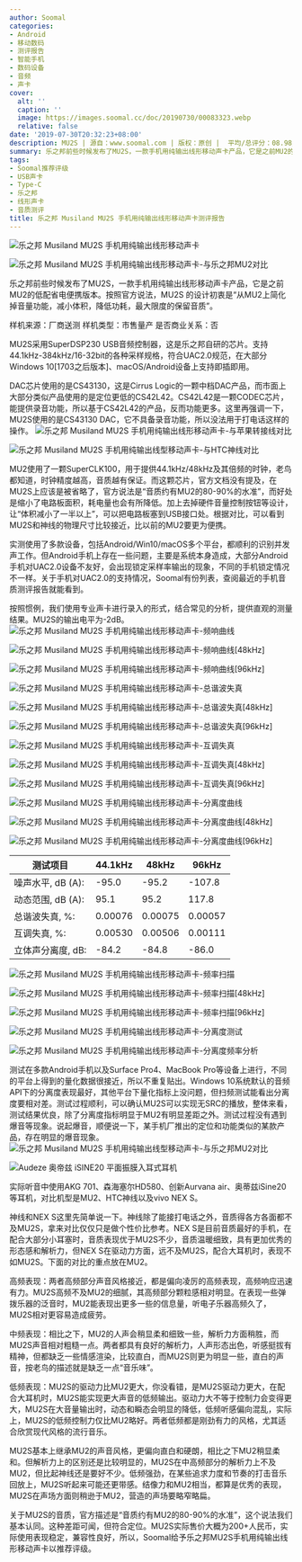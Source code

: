 ```yaml
---
author: Soomal
categories:
- Android
- 移动数码
- 测评报告
- 智能手机
- 数码设备
- 音频
- 声卡
cover:
  alt: ''
  caption: ''
  image: https://images.soomal.cc/doc/20190730/00083323.webp
  relative: false
date: '2019-07-30T20:32:23+08:00'
description: MU2S | 源自：www.soomal.com | 版权：原创 |  平均/总评分：08.98/431
summary: 乐之邦前些时候发布了MU2S，一款手机用纯输出线形移动声卡产品，它是之前MU2的低配省电便携版本。按照官方说法，MU2S 的设计初衷是“从MU2上简化掉音量功能，减小体积，降低功耗，最大限度的保留音质”。
tags:
- Soomal推荐评级
- USB声卡
- Type-C
- 乐之邦
- 线形声卡
- 音质测评
title: 乐之邦 Musiland MU2S 手机用纯输出线形移动声卡测评报告
---
```


![乐之邦 Musiland MU2S 手机用纯输出线形移动声卡](https://images.soomal.cc/doc/20190730/00083301_01.webp)



![乐之邦 Musiland MU2S 手机用纯输出线形移动声卡-与乐之邦MU2对比](https://images.soomal.cc/doc/20190730/00083304_01.webp)



乐之邦前些时候发布了MU2S，一款手机用纯输出线形移动声卡产品，它是之前MU2的低配省电便携版本。按照官方说法，MU2S 的设计初衷是“从MU2上简化掉音量功能，减小体积，降低功耗，最大限度的保留音质”。


样机来源：厂商送测
样机类型：市售量产
是否商业关系：否

MU2S采用SuperDSP230 USB音频控制器，这是乐之邦自研的芯片。支持44.1kHz-384kHz/16-32bit的各种采样规格，符合UAC2.0规范，在大部分Windows 10[1703之后版本]、macOS/Android设备上支持即插即用。

DAC芯片使用的是CS43130，这是Cirrus Logic的一颗中档DAC产品，而市面上大部分类似产品使用的是定位更低的CS42L42。CS42L42是一颗CODEC芯片，能提供录音功能，所以基于CS42L42的产品，反而功能更多。这里再强调一下，MU2S使用的是CS43130 DAC，它不具备录音功能，所以没法用于打电话这样的操作。
![乐之邦 Musiland MU2S 手机用纯输出线形移动声卡-与苹果转接线对比](https://images.soomal.cc/doc/20190730/00083303_01.webp)




![乐之邦 Musiland MU2S 手机用纯输出线型移动声卡-与HTC神线对比](https://images.soomal.cc/doc/20190730/00083302_01.webp)




MU2使用了一颗SuperCLK100，用于提供44.1kHz/48kHz及其倍频的时钟，老鸟都知道，时钟精度越高，音质越有保证。而这颗芯片，官方文档没有提及，在MU2S上应该是被省略了，官方说法是“音质约有MU2的80-90%的水准”，而好处是缩小了电路板面积，耗电量也会有所降低。加上去掉硬件音量控制按钮等设计，让“体积减小了一半以上”，可以把电路板塞到USB接口处。根据对比，可以看到MU2S和神线的物理尺寸比较接近，比以前的MU2要更为便携。

实测使用了多款设备，包括Android/Win10/macOS多个平台，都顺利的识别并发声工作。但Android手机上存在一些问题，主要是系统本身造成，大部分Android手机对UAC2.0设备不友好，会出现锁定采样率输出的现象，不同的手机锁定情况不一样。关于手机对UAC2.0的支持情况，Soomal有份列表，查阅最近的手机音质测评报告就能看到。

按照惯例，我们使用专业声卡进行录入的形式，结合常见的分析，提供直观的测量结果。MU2S的输出电平为-2dB。
![乐之邦 Musiland MU2S 手机用纯输出线形移动声卡-频响曲线](https://images.soomal.cc/doc/20190730/00083306_01.webp)




![乐之邦 Musiland MU2S 手机用纯输出线形移动声卡-频响曲线[48kHz]](https://images.soomal.cc/doc/20190730/00083307_01.webp)




![乐之邦 Musiland MU2S 手机用纯输出线形移动声卡-频响曲线[96kHz]](https://images.soomal.cc/doc/20190730/00083308_01.webp)




![乐之邦 Musiland MU2S 手机用纯输出线形移动声卡-总谐波失真](https://images.soomal.cc/doc/20190730/00083309_01.webp)




![乐之邦 Musiland MU2S 手机用纯输出线形移动声卡-总谐波失真[48kHz]](https://images.soomal.cc/doc/20190730/00083310_01.webp)




![乐之邦 Musiland MU2S 手机用纯输出线形移动声卡-总谐波失真[96kHz]](https://images.soomal.cc/doc/20190730/00083311_01.webp)




![乐之邦 Musiland MU2S 手机用纯输出线形移动声卡-互调失真](https://images.soomal.cc/doc/20190730/00083312_01.webp)




![乐之邦 Musiland MU2S 手机用纯输出线形移动声卡-互调失真[48kHz]](https://images.soomal.cc/doc/20190730/00083313_01.webp)




![乐之邦 Musiland MU2S 手机用纯输出线形移动声卡-互调失真[96kHz]](https://images.soomal.cc/doc/20190730/00083314_01.webp)




![乐之邦 Musiland MU2S 手机用纯输出线形移动声卡-分离度曲线](https://images.soomal.cc/doc/20190730/00083315_01.webp)




![乐之邦 Musiland MU2S 手机用纯输出线形移动声卡-分离度曲线[48kHz]](https://images.soomal.cc/doc/20190730/00083316_01.webp)




![乐之邦 Musiland MU2S 手机用纯输出线形移动声卡-分离度曲线[96kHz]](https://images.soomal.cc/doc/20190730/00083317_01.webp)




| 测试项目 | 44.1kHz | 48kHz | 96kHz |
| --- | --- | --- | --- |
| 噪声水平, dB (A): | -95.0 | -95.2 | -107.8 |
| 动态范围, dB (A): | 95.1 | 95.2 | 117.8 |
| 总谐波失真, %: | 0.00076 | 0.00075 | 0.00057 |
| 互调失真, %: | 0.00530 | 0.00506 | 0.00111 |
| 立体声分离度, dB: | -84.2 | -84.8 | -86.0 |


![乐之邦 Musiland MU2S 手机用纯输出线形移动声卡-频率扫描](https://images.soomal.cc/doc/20190730/00083318_01.webp)




![乐之邦 Musiland MU2S 手机用纯输出线形移动声卡-频率扫描[48kHz]](https://images.soomal.cc/doc/20190730/00083319_01.webp)




![乐之邦 Musiland MU2S 手机用纯输出线形移动声卡-频率扫描[96kHz]](https://images.soomal.cc/doc/20190730/00083320_01.webp)




![乐之邦 Musiland MU2S 手机用纯输出线形移动声卡-分离度测试](https://images.soomal.cc/doc/20190730/00083321_01.webp)




![乐之邦 Musiland MU2S 手机用纯输出线形移动声卡-分离度频率分析](https://images.soomal.cc/doc/20190730/00083322_01.webp)




测试在多款Android手机以及Surface Pro4、MacBook Pro等设备上进行，不同的平台上得到的量化数据很接近，所以不重复贴出。Windows 10系统默认的音频API下的分离度表现最好，其他平台下量化指标上没问题，但扫频测试能看出分离度要相对差。测试过程顺利，可以确认MU2S可以实现无SRC的播放，整体来看，测试结果优良，除了分离度指标明显于MU2有明显差距之外。测试过程没有遇到爆音等现象。说起爆音，顺便说一下，某手机厂推出的定位和功能类似的某款产品，存在明显的爆音现象。
![乐之邦 Musiland MU2S 手机用纯输出线型移动声卡-与乐之邦MU2对比](https://images.soomal.cc/doc/20190730/00083305_01.webp)




![Audeze 奥帝兹 iSINE20 平面振膜入耳式耳机](https://images.soomal.cc/doc/20170621/00068537_01.webp)




实际听音中使用AKG 701、森海塞尔HD580、创新Aurvana air、奥蒂兹iSine20等耳机，对比机型是MU2、HTC神线以及vivo NEX S。 

神线和NEX S这里先简单说一下。神线除了能接打电话之外，音质得各方各面都不及MU2S，拿来对比仅仅只是做个性价比参考。NEX S是目前音质最好的手机，在配合大部分小耳塞时，音质表现优于MU2S不少，音质温暖细致，具有更加优秀的形态感和解析力，但NEX S在驱动力方面，远不及MU2S，配合大耳机时，表现不如MU2S。下面的对比的重点放在MU2。

高频表现：两者高频部分声音风格接近，都是偏向凌厉的高频表现，高频响应迅速有力。MU2S高频不及MU2的细腻，其高频部分颗粒感相对明显。在表现一些弹拨乐器的泛音时，MU2能表现出更多一些的信息量，听电子乐器高频久了，MU2S相对更容易造成疲劳。

中频表现：相比之下，MU2的人声会稍显柔和细致一些，解析力方面稍胜，而MU2S声音相对粗糙一点。两者都具有良好的解析力，人声形态出色，听感挺拔有精神，但都缺乏一些情感渲染，比较直白，而MU2S则更为明显一些，直白的声音，按老鸟的描述就是缺乏一点“音乐味”。

低频表现：MU2S的驱动力比MU2更大，你没看错，是MU2S驱动力更大，在配合大耳机时，MU2S能实现更大声音的低频输出。驱动力大不等于控制力会变得更大，MU2S在大音量输出时，动态和瞬态会明显的降低，低频听感偏向混乱，实际上，MU2S的低频控制力仅比MU2略好。两者低频都是刚劲有力的风格，尤其适合欣赏现代风格的流行音乐。

MU2S基本上继承MU2的声音风格，更偏向直白和硬朗，相比之下MU2稍显柔和。但解析力上的区别还是比较明显的，MU2S在中高频部分的解析力上不及MU2，但比起神线还是要好不少。低频强劲，在某些追求力度和节奏的打击音乐回放上，MU2S听起来可能还更带感。结像力和MU2相当，都算是优秀的表现，MU2S在声场方面则稍逊于MU2，营造的声场要略窄略扁。

关于MU2S的音质，官方描述是“音质约有MU2的80-90%的水准”，这个说法我们基本认同。这种差距可闻，但符合定位。MU2S实际售价大概为200+人民币，实际使用表现稳定，兼容性良好，所以，Soomal给予乐之邦MU2S手机用纯输出线形移动声卡以推荐评级。